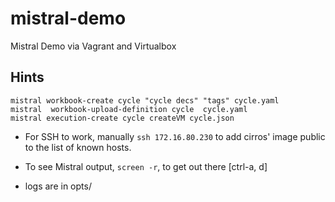 mistral-demo
============

Mistral Demo via Vagrant and Virtualbox





## Hints
    mistral workbook-create cycle "cycle decs" "tags" cycle.yaml
    mistral  workbook-upload-definition cycle  cycle.yaml 
    mistral execution-create cycle createVM cycle.json 
    
* For SSH to work, manually `ssh 172.16.80.230` to add cirros' image public to the list of known hosts.

* To see Mistral output, `screen -r`, to get out there [ctrl-a, d]
* logs are in opts/